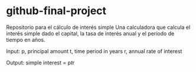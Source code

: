 # github-final-project
Repositorio para el cálculo de interés simple
Una calculadora que calcula el interés simple dado el capital, la tasa de interés anual y el período de tiempo en años.

Input:
  p, principal amount
  t, time period in years
  r, annual rate of interest

Output:
  simple interest = p*t*r
